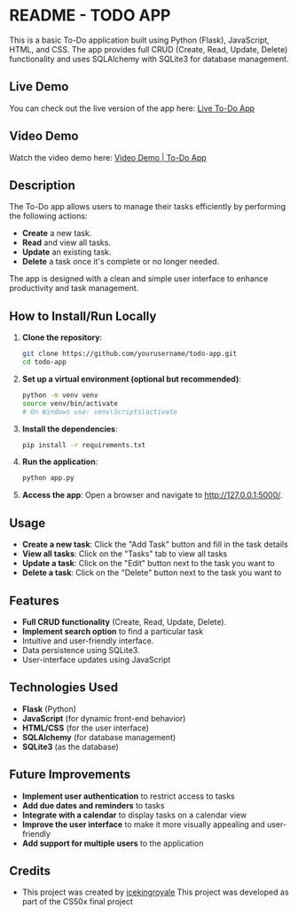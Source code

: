 # README - TODO APP

This is a basic To-Do application built using Python (Flask), JavaScript, HTML, and CSS. The app provides full CRUD (Create, Read, Update, Delete) functionality and uses SQLAlchemy with SQLite3 for database management.

## Live Demo

You can check out the live version of the app here: [Live To-Do App](https://icekingroyale.pythonanywhere.com/)

## Video Demo

Watch the video demo here: [Video Demo | To-Do App](your-live-link-here)


## Description

The To-Do app allows users to manage their tasks efficiently by performing the following actions:
- **Create** a new task.
- **Read** and view all tasks.
- **Update** an existing task.
- **Delete** a task once it's complete or no longer needed.

The app is designed with a clean and simple user interface to enhance productivity and task management.

## How to Install/Run Locally

1. **Clone the repository**:
   ```bash
   git clone https://github.com/yourusername/todo-app.git
   cd todo-app
   ```

2. **Set up a virtual environment (optional but recommended)**:
    ```bash
    python -m venv venv
    source venv/bin/activate 
    # On Windows use: venv\Scripts\activate
    ```
3. **Install the dependencies**:
    ```bash
    pip install -r requirements.txt
    ```

4. **Run the application**:
    ```bash
    python app.py
    ```

5. **Access the app**: Open a browser and navigate to http://127.0.0.1:5000/.


## Usage
- **Create a new task**: Click the "Add Task" button and fill in the task details
- **View all tasks**: Click on the "Tasks" tab to view all tasks
- **Update a task**: Click on the "Edit" button next to the task you want to
- **Delete a task**: Click on the "Delete" button next to the task you want to

## Features
- **Full CRUD functionality** (Create, Read, Update, Delete).
- **Implement search option** to find a particular task
- Intuitive and user-friendly interface.
- Data persistence using SQLite3.
- User-interface updates using JavaScript

## Technologies Used
- **Flask** (Python)
- **JavaScript** (for dynamic front-end behavior)
- **HTML/CSS** (for the user interface)
- **SQLAlchemy** (for database management)
- **SQLite3** (as the database)

## Future Improvements
- **Implement user authentication** to restrict access to tasks
- **Add due dates and reminders** to tasks
- **Integrate with a calendar** to display tasks on a calendar view
- **Improve the user interface** to make it more visually appealing and user-friendly
- **Add support for multiple users** to the application

## Credits
- This project was created by [icekingroyale](https://x.com/icekingroyale) This project was developed as part of the CS50x final project





    